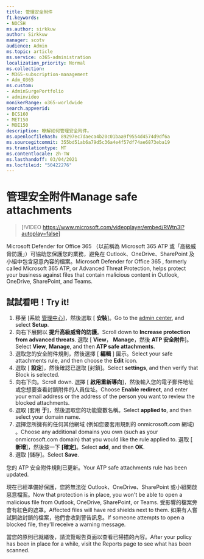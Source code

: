 ```yaml
---
title: 管理安全附件
f1.keywords:
- NOCSH
ms.author: sirkkuw
author: Sirkkuw
manager: scotv
audience: Admin
ms.topic: article
ms.service: o365-administration
localization_priority: Normal
ms.collection:
- M365-subscription-management
- Adm_O365
ms.custom:
- AdminSurgePortfolio
- adminvideo
monikerRange: o365-worldwide
search.appverid:
- BCS160
- MET150
- MOE150
description: 瞭解如何管理安全附件。
ms.openlocfilehash: 89297ec7daeca4b20c01baa9f9554d4574d9df6a
ms.sourcegitcommit: 355bd51ab6a79d5c36a4e4f57df74ae6873eba19
ms.translationtype: MT
ms.contentlocale: zh-TW
ms.lasthandoff: 03/04/2021
ms.locfileid: "50422276"
---
```

# <a name="manage-safe-attachments"></a><span data-ttu-id="a9554-103">管理安全附件</span><span class="sxs-lookup"><span data-stu-id="a9554-103">Manage safe attachments</span></span>

> [!VIDEO https://www.microsoft.com/videoplayer/embed/RWtn3I?autoplay=false]

<span data-ttu-id="a9554-104">Microsoft Defender for Office 365 （以前稱為 Microsoft 365 ATP 或「高級威脅防護」）可協助您保護您的業務，避免在 Outlook、OneDrive、SharePoint 及小組中包含惡意內容的檔案。</span><span class="sxs-lookup"><span data-stu-id="a9554-104">Microsoft Defender for Office 365 , formerly called Microsoft 365 ATP, or Advanced Threat Protection, helps protect your business against files that contain malicious content in Outlook, OneDrive, SharePoint, and Teams.</span></span>

## <a name="try-it"></a><span data-ttu-id="a9554-105">試試看吧！</span><span class="sxs-lookup"><span data-stu-id="a9554-105">Try it!</span></span>

1. <span data-ttu-id="a9554-106">移至 [系統 [管理中心](https://admin.microsoft.com)]，然後選取 [ **安裝**]。</span><span class="sxs-lookup"><span data-stu-id="a9554-106">Go to the [admin center](https://admin.microsoft.com), and select **Setup**.</span></span>
1. <span data-ttu-id="a9554-107">向右下展開以 **提升高級威脅的防護**。</span><span class="sxs-lookup"><span data-stu-id="a9554-107">Scroll down to **Increase protection from advanced threats**.</span></span> <span data-ttu-id="a9554-108">選取 [ **View**， **Manage**，然後 **ATP 安全附件**]。</span><span class="sxs-lookup"><span data-stu-id="a9554-108">Select **View**, **Manage**, and then **ATP safe attachments**.</span></span>
1. <span data-ttu-id="a9554-109">選取您的安全附件規則，然後選擇 [ **編輯** ] 圖示。</span><span class="sxs-lookup"><span data-stu-id="a9554-109">Select your safe attachments rule, and then choose the **Edit** icon.</span></span>
1. <span data-ttu-id="a9554-110">選取 [ **設定**]，然後確認已選取 [封鎖]。</span><span class="sxs-lookup"><span data-stu-id="a9554-110">Select **settings**, and then verify that Block is selected.</span></span>
1. <span data-ttu-id="a9554-111">向右下向。</span><span class="sxs-lookup"><span data-stu-id="a9554-111">Scroll down.</span></span> <span data-ttu-id="a9554-112">選擇 [ **啟用重新導向**]，然後輸入您的電子郵件地址或您想要查看封鎖附件的人員位址。</span><span class="sxs-lookup"><span data-stu-id="a9554-112">Choose **Enable redirect**, and enter your email address or the address of the person you want to review the blocked attachments.</span></span>
1. <span data-ttu-id="a9554-113">選取 [套用 **于**]，然後選取您的功能變數名稱。</span><span class="sxs-lookup"><span data-stu-id="a9554-113">Select **applied to**, and then select your domain name.</span></span>
1. <span data-ttu-id="a9554-114">選擇您所擁有的任何其他網域 (例如您要套用規則的 onmicrosoft.com 網域) 。</span><span class="sxs-lookup"><span data-stu-id="a9554-114">Choose any additional domains you own (such as your onmicrosoft.com domain) that you would like the rule applied to.</span></span> <span data-ttu-id="a9554-115">選取 [ **新增**]，然後按一下 **[確定]**。</span><span class="sxs-lookup"><span data-stu-id="a9554-115">Select **add**, and then **OK**.</span></span>
1. <span data-ttu-id="a9554-116">選取 [儲存]。</span><span class="sxs-lookup"><span data-stu-id="a9554-116">Select **Save**.</span></span>

<span data-ttu-id="a9554-117">您的 ATP 安全附件規則已更新。</span><span class="sxs-lookup"><span data-stu-id="a9554-117">Your ATP safe attachments rule has been updated.</span></span>

<span data-ttu-id="a9554-118">現在已經準備好保護，您將無法從 Outlook、OneDrive、SharePoint 或小組開啟惡意檔案。</span><span class="sxs-lookup"><span data-stu-id="a9554-118">Now that protection is in place, you won't be able to open a malicious file from Outlook, OneDrive, SharePoint, or Teams.</span></span> <span data-ttu-id="a9554-119">受影響的檔案旁會有紅色的遮罩。</span><span class="sxs-lookup"><span data-stu-id="a9554-119">Affected files will have red shields next to them.</span></span> <span data-ttu-id="a9554-120">如果有人嘗試開啟封鎖的檔案，他們會收到警告訊息。</span><span class="sxs-lookup"><span data-stu-id="a9554-120">If someone attempts to open a blocked file, they'll receive a warning message.</span></span>

<span data-ttu-id="a9554-121">當您的原則已就緒後，請流覽報告頁面以查看已掃描的內容。</span><span class="sxs-lookup"><span data-stu-id="a9554-121">After your policy has been in place for a while, visit the Reports page to see what has been scanned.</span></span>